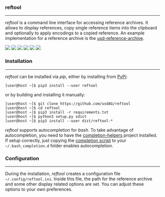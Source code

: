 ### reftool

---

*reftool* is a command line interface for accessing reference archives. It allows to display
references, copy single reference items into the clipboard and optionally to apply encodings
to a copied reference. An example implementation for a reference archive is the
[usd-reference-archive](https://github.com/usdAG/usd-reference-archive).

![](https://github.com/usdAG/reftool/workflows/main%20Python%20CI/badge.svg?branch=main)
![](https://github.com/usdAG/reftool/workflows/develop%20Python%20CI/badge.svg?branch=develop)
[![](https://img.shields.io/badge/version-2.2.0-blue)](https://github.com/usdAG/reftool/releases)
[![](https://img.shields.io/badge/build%20system-pip-blue)](https://pypi.org/project/reftool)
![](https://img.shields.io/badge/python-9%2b-blue)
[![](https://img.shields.io/badge/license-GPL%20v3.0-blue)](https://github.com/usdAG/reftool/blob/main/LICENSE)


### Installation

----

*reftool* can be installed via *pip*, either by installing from [PyPi](https://pypi.org/reftool):

```console
[user@host ~]$ pip3 install --user reftool
```

or by building and installing it manually:

```console
[user@host ~]$ git clone https://github.com/usdAG/reftool
[user@host ~]$ cd reftool
[user@host ~]$ pip3 install -r requirements.txt
[user@host ~]$ python3 setup.py sdist
[user@host ~]$ pip3 install --user dist/reftool-*
```

*reftool* supports autocompletion for *bash*. To take advantage of autocompletion, you
need to have the [completion-helpers](https://github.com/qtc-de/completion-helpers) project
installed. If setup correctly, just copying the [completion script](/resources/bash_completion.d/ref)
to your ``~/.bash_completion.d`` folder enables autocompletion.


### Configuration

----

During the installation, *reftool* creates a configuration file ``~/.config/reftool.ini``.
Inside this file, the path for the reference archive and some other display related options
are set. You can adjust these options to your own preferences.
